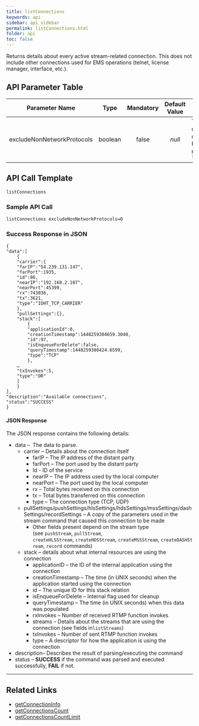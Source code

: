 ```yaml
---
title: listConnections
keywords: api
sidebar: api_sidebar
permalink: listConnections.html
folder: api
toc: false
---
```




Returns details about every active stream-related connection. This does not include other connections used for EMS operations (telnet, license manager, interface, etc.).



## API Parameter Table

|     **Parameter Name**     |  Type   | **Mandatory** | **Default Value** | **Description**                          |
| :------------------------: | :-----: | :-----------: | :---------------: | ---------------------------------------- |
| excludeNonNetworkProtocols | boolean |     false     |      *null*       | The unique Id of the connection. Usually a value returned by `listStreamsIds` |



## API Call Template

``` 
listConnections
```



### Sample API Call

```
listConnections excludeNonNetworkProtocols=0
```



### Success Response in JSON

``` 
{
"data":[
    {
    "carrier":{
    "farIP":"54.239.131.147",
    "farPort":1935,
    "id":86,
    "nearIP":"192.168.2.107",
    "nearPort":45399,
    "rx":743036,
    "tx":3621,
    "type":"IOHT_TCP_CARRIER"
    },
    "pullSettings":{},
    "stack":[
        {
        "applicationId":0,
        "creationTimestamp":1448259304659.3040,
        "id":97,
        "isEnqueueForDelete":false,
        "queryTimestamp":1448259308424.6599,
        "type":"TCP"
        },
    …
    "txInvokes":5,
    "type":"OR"
    ]
    }
],
"description":"Available connections",
"status":"SUCCESS"
}
```



#### JSON Response

The JSON response contains the following details:

- data –  The data to parse.
  - carrier – Details about the connection itself
    - farIP – The IP address of the distant party
    - farPort – The port used by the distant party
    - Id - ID of the service
    - nearIP – The IP address used by the local computer
    - nearPort – The port used by the local computer
    - rx – Total bytes received on this connection
    - tx – Total bytes transferred on this connection
    - type – The connection type (TCP, UDP)
  - pullSettings/pushSettings/hlsSettings/hdsSettings/mssSettings/dashSettings/recordSettings – A copy of the parameters used in the stream command that caused this connection to be made
    - Other fields present depend on the stream type (see `pushStream`, `pullStream`, `createHLSStream`, `createHDSStream`, `createMSSStream`, `createDASHStream`, `record` commands)
  - stack – details about what internal resources are using the connection
    - applicationID – the ID of the internal application using the connection
    - creationTimestamp – The time (in UNIX seconds) when the application started using the connection
    - id – The unique ID for this stack relation
    - isEnqueueForDelete – Internal flag used for cleanup
    - queryTimestamp – The time (in UNIX seconds) when this data was populated
    - rxInvokes – Number of received RTMP function invokes
    - streams – Details about the streams that are using the connection (see fields in`listStreams`)
    - txInvokes – Number of sent RTMP function invokes
    - type – A descriptor for how the application is using the connection
- description– Describes the result of parsing/executing the command
- status – **SUCCESS** if the command was parsed and executed successfully, **FAIL** if not.

------

## Related Links

- [getConnectionInfo](getConnectionInfo.html)
- [getConnectionsCount](getConnectionsCount.html)
- [getConnectionsCountLimit](getConnectionsCountLimit.html)

